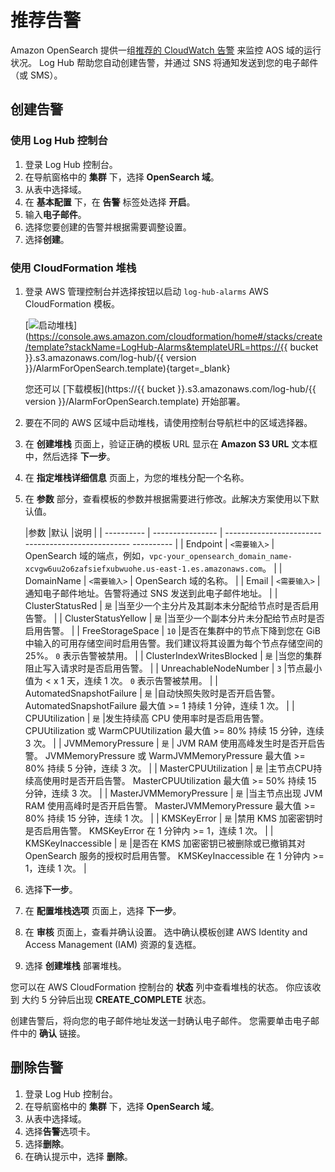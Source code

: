# 推荐告警

Amazon OpenSearch 提供一组[推荐的 CloudWatch 告警](https://docs.aws.amazon.com/opensearch-service/latest/developerguide/cloudwatch-alarms.html) 来监控 AOS 域的运行状况。 Log Hub 帮助您自动创建告警，并通过 SNS 将通知发送到您的电子邮件（或 SMS）。

## 创建告警

### 使用 Log Hub 控制台
1. 登录 Log Hub 控制台。
2. 在导航窗格中的 **集群** 下，选择 **OpenSearch 域**。
3. 从表中选择域。
4. 在 **基本配置** 下，在 **告警** 标签处选择 **开启**。
5. 输入**电子邮件**。
6. 选择您要创建的告警并根据需要调整设置。
7. 选择**创建**。

### 使用 CloudFormation 堆栈
1. 登录 AWS 管理控制台并选择按钮以启动 `log-hub-alarms` AWS CloudFormation 模板。

   [![启动堆栈](../../images/launch-stack.png)](https://console.aws.amazon.com/cloudformation/home#/stacks/create/template?stackName=LogHub-Alarms&templateURL=https://{{ bucket }}.s3.amazonaws.com/log-hub/{{ version }}/AlarmForOpenSearch.template){target=_blank}

   您还可以 [下载模板](https://{{ bucket }}.s3.amazonaws.com/log-hub/{{ version }}/AlarmForOpenSearch.template) 开始部署。

2. 要在不同的 AWS 区域中启动堆栈，请使用控制台导航栏中的区域选择器。

3. 在 **创建堆栈** 页面上，验证正确的模板 URL 显示在 **Amazon S3 URL** 文本框中，然后选择 **下一步**。

4. 在 **指定堆栈详细信息** 页面上，为您的堆栈分配一个名称。

5. 在 **参数** 部分，查看模板的参数并根据需要进行修改。此解决方案使用以下默认值。

    |参数 |默认 |说明 |
    | ---------- | ---------------- | -------------------------------------------------- ---------- |
    | Endpoint | `<需要输入>` | OpenSearch 域的端点，例如，`vpc-your_opensearch_domain_name-xcvgw6uu2o6zafsiefxubwuohe.us-east-1.es.amazonaws.com`。 |
    | DomainName | `<需要输入>` | OpenSearch 域的名称。 |
    | Email | `<需要输入>` |通知电子邮件地址。告警将通过 SNS 发送到此电子邮件地址。 |
    | ClusterStatusRed | `是` |当至少一个主分片及其副本未分配给节点时是否启用告警。 |
    | ClusterStatusYellow | `是` |当至少一个副本分片未分配给节点时是否启用告警。 |
    | FreeStorageSpace | `10` |是否在集群中的节点下降到您在 GiB 中输入的可用存储空间时启用告警。我们建议将其设置为每个节点存储空间的 25%。 `0` 表示告警被禁用。 |
    | ClusterIndexWritesBlocked | `是` |当您的集群阻止写入请求时是否启用告警。 |
    | UnreachableNodeNumber | `3` |节点最小值为 < x 1 天，连续 1 次。 `0` 表示告警被禁用。 |
    | AutomatedSnapshotFailure | `是` |自动快照失败时是否开启告警。 AutomatedSnapshotFailure 最大值 >= 1 持续 1 分钟，连续 1 次。 |
    | CPUUtilization | `是` |发生持续高 CPU 使用率时是否启用告警。 CPUUtilization 或 WarmCPUUtilization 最大值 >= 80% 持续 15 分钟，连续 3 次。 |
    | JVMMemoryPressure | `是` | JVM RAM 使用高峰发生时是否开启告警。 JVMMemoryPressure 或 WarmJVMMemoryPressure 最大值 >= 80% 持续 5 分钟，连续 3 次。 |
    | MasterCPUUtilization | `是` |主节点CPU持续高使用时是否开启告警。 MasterCPUUtilization 最大值 >= 50% 持续 15 分钟，连续 3 次。 |
    | MasterJVMMemoryPressure | `是` |当主节点出现 JVM RAM 使用高峰时是否开启告警。 MasterJVMMemoryPressure 最大值 >= 80% 持续 15 分钟，连续 1 次。 |
    | KMSKeyError | `是` |禁用 KMS 加密密钥时是否启用告警。 KMSKeyError 在 1 分钟内 >= 1，连续 1 次。 |
    | KMSKeyInaccessible | `是` |是否在 KMS 加密密钥已被删除或已撤销其对 OpenSearch 服务的授权时启用告警。 KMSKeyInaccessible 在 1 分钟内 >= 1，连续 1 次。 |

7. 选择**下一步**。

8. 在 **配置堆栈选项** 页面上，选择 **下一步**。

9. 在 **审核** 页面上，查看并确认设置。 选中确认模板创建 AWS Identity and Access Management (IAM) 资源的复选框。

10. 选择 **创建堆栈** 部署堆栈。

您可以在 AWS CloudFormation 控制台的 **状态** 列中查看堆栈的状态。 你应该收到
大约 5 分钟后出现 **CREATE_COMPLETE** 状态。

创建告警后，将向您的电子邮件地址发送一封确认电子邮件。 您需要单击电子邮件中的 ****确认**** 链接。

## 删除告警

1. 登录 Log Hub 控制台。
2. 在导航窗格中的 **集群** 下，选择 **OpenSearch 域**。
3. 从表中选择域。
4. 选择**告警**选项卡。
5. 选择**删除**。
6. 在确认提示中，选择 **删除**。

